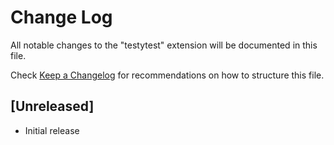 # Change Log

All notable changes to the "testytest" extension will be documented in this file.

Check [Keep a Changelog](http://keepachangelog.com/) for recommendations on how to structure this file.

## [Unreleased]

- Initial release